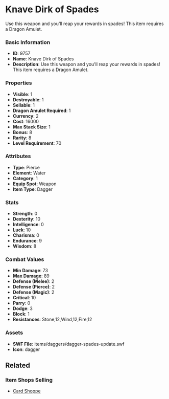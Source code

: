 # Knave Dirk of Spades

Use this weapon and you'll reap your rewards in spades! This item requires a Dragon Amulet.

### Basic Information

- **ID**: 9757
- **Name**: Knave Dirk of Spades
- **Description**: Use this weapon and you&#039;ll reap your rewards in spades! This item requires a Dragon Amulet.

### Properties

- **Visible**: 1
- **Destroyable**: 1
- **Sellable**: 1
- **Dragon Amulet Required**: 1
- **Currency**: 2
- **Cost**: 16000
- **Max Stack Size**: 1
- **Bonus**: 8
- **Rarity**: 8
- **Level Requirement**: 70

### Attributes

- **Type**: Pierce
- **Element**: Water
- **Category**: 1
- **Equip Spot**: Weapon
- **Item Type**: Dagger

### Stats

- **Strength**: 0
- **Dexterity**: 10
- **Intelligence**: 0
- **Luck**: 10
- **Charisma**: 0
- **Endurance**: 9
- **Wisdom**: 8

### Combat Values

- **Min Damage**: 73
- **Max Damage**: 89
- **Defense (Melee)**: 2
- **Defense (Pierce)**: 2
- **Defense (Magic)**: 2
- **Critical**: 10
- **Parry**: 0
- **Dodge**: 3
- **Block**: 1
- **Resistances**: Stone,12,Wind,12,Fire,12

### Assets

- **SWF File**: items/daggers/dagger-spades-update.swf
- **Icon**: dagger

## Related

### Item Shops Selling

- [Card Shoppe](../item-shops/340-card-shoppe.md)

